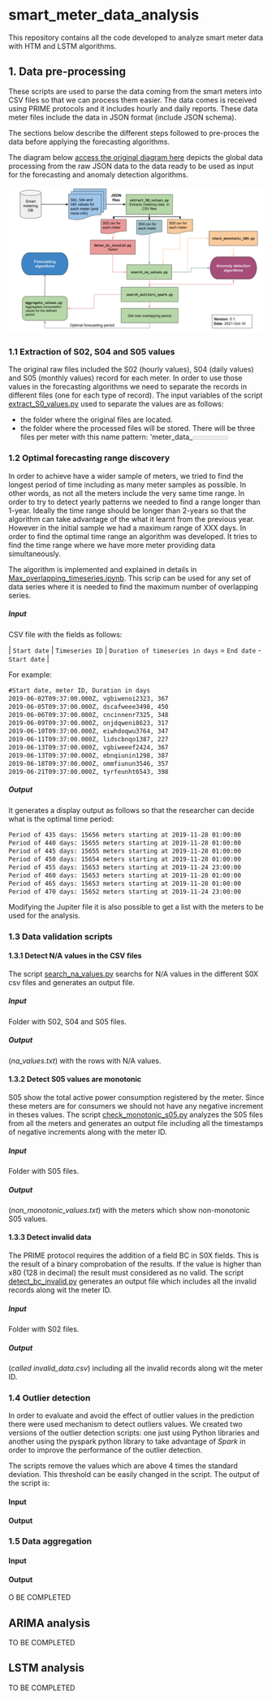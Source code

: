 # smart_meter_data_analysis
This repository contains all the code developed to analyze smart meter data with HTM and LSTM algorithms.

## 1. Data pre-processing
These scripts are used to parse the data coming from the smart meters into CSV files so that we can process them easier.
The data comes is received using PRIME protocols and it includes hourly and daily reports. These data meter files include the data
in JSON format (include JSON schema).

The sections below describe the different steps followed to pre-proces the data before applying the forecasting algorithms.

The diagram below [access the original diagram here](https://docs.google.com/drawings/d/1ok1GTcwCHfuA2TeDtyF2UXJ5MVRrDaL4ktEAegRyHDM/edit?usp=sharing) depicts the global data processing from the raw JSON data to the data ready to be used as input for the forecasting and anomaly detection algorithms.

![Data processing diagram](images/Data-processing-flow.png)


### 1.1 Extraction of S02, S04 and S05 values
The original raw files included the S02 (hourly values), S04 (daily values) and S05 (monthly values) record for each meter. In order to use those values in the forecasting algorithms we need to separate the records in different files (one for each type of record).
The input variables of the script [extract_S0_values.py](extract_S0_values.py) used to separate the values are as follows:
- the folder where the original files are located.
- the folder where the processed files will be stored. There will be three files per meter with this name pattern: 'meter_data_<meter ID>' 

### 1.2 Optimal forecasting range discovery
In order to achieve have a wider sample of meters, we tried to find the longest period of time including as many meter samples as possible. In other words, as not all the meters include the very same time range. In order to try to detect yearly patterns we needed to find a range longer than 1-year. Ideally the time range should be longer than 2-years so that the algorithm can take advantage of the what it learnt from the previous year. However in the initial sample we had a maximum range of XXX days. In order to find the optimal time range an algorithm was developed. It tries to find the time range where we have more meter providing data simultaneously. 

The algorithm is implemented and explained in details in [Max_overlapping_timeseries.ipynb](Max_overlapping_timeseries.ipynb). This scrip can be used for any set of data series where it is needed to find the maximum number of overlapping series. 

##### Input 

CSV file with the fields as follows:

|  `Start date` | `Timeseries ID` | `Duration of timeseries in days` = `End date` - `Start date` |

For example:

```
#Start date, meter ID, Duration in days
2019-06-02T09:37:00.000Z, vgbiwenoi2323, 367
2019-06-05T09:37:00.000Z, dscafweee3498, 450
2019-06-06T09:37:00.000Z, cncinnenr7325, 348
2019-06-09T09:37:00.000Z, onjdqweni8623, 317
2019-06-10T09:37:00.000Z, eiwhdoqwu3764, 347
2019-06-11T09:37:00.000Z, lidscbnqo1387, 227
2019-06-13T09:37:00.000Z, vgbiweeef2424, 367
2019-06-13T09:37:00.000Z, ebnqiunin1298, 387
2019-06-18T09:37:00.000Z, ommfiunun3546, 357
2019-06-21T09:37:00.000Z, tyrfeunht6543, 398
```

##### Output
It generates a display output as follows so that the researcher can decide what is the optimal time period:

```
Period of 435 days: 15656 meters starting at 2019-11-28 01:00:00
Period of 440 days: 15655 meters starting at 2019-11-28 01:00:00
Period of 445 days: 15655 meters starting at 2019-11-28 01:00:00
Period of 450 days: 15654 meters starting at 2019-11-28 01:00:00
Period of 455 days: 15653 meters starting at 2019-11-24 23:00:00
Period of 460 days: 15653 meters starting at 2019-11-28 01:00:00
Period of 465 days: 15653 meters starting at 2019-11-28 01:00:00
Period of 470 days: 15652 meters starting at 2019-11-24 23:00:00
```

Modifying the Jupiter file it is also possible to get a list with the meters to be used for the analysis. 

### 1.3 Data validation scripts
#### 1.3.1 Detect N/A values in the CSV files
The script [search_na_values.py](search_na_values.py) searchs for N/A values in the different S0X csv files and generates an output file.
##### Input 
Folder with S02, S04 and S05 files.
##### Output
(*na_values.txt*) with the rows with N/A values.
#### 1.3.2 Detect S05 values are monotonic
S05 show the total active power consumption registered by the meter. Since these meters are for consumers we should not have any negative increment in theses values. The script  [check_monotonic_s05.py](check_monotonic_s05.py) analyzes the S05 files from all the meters and generates an output file including all the timestamps of negative increments along with the meter ID.

##### Input 
Folder with S05 files.
##### Output
(*non_monotonic_values.txt*) with the meters which show non-monotonic S05 values.

#### 1.3.3 Detect invalid data
The PRIME protocol requires the addition of a field BC in S0X fields. This is the result of a binary comprobation of the results. If the value is higher than x80 (128 in decimal) the result must considered as no valid. The script [detect_bc_invalid.py](detect_bc_invalid.py) generates an output file which includes all the invalid records along wit the meter ID.
##### Input 
Folder with S02 files.
##### Output
(*called invalid_data.csv*) including all the invalid records along wit the meter ID.

### 1.4 Outlier detection
In order to evaluate and avoid the effect of outlier values in the prediction there were used mechanism to detect outliers values. We created two versions of the outlier detection scripts: one just using Python libraries and another using the pyspark python library to take advantage of *Spark* in order to improve the performance of the outlier detection.

The scripts remove the values which are above 4 times the standard deviation. This threshold can be easily changed in the script. The output of the script is: 
#### Input

#### Output


### 1.5 Data aggregation
#### Input 
#### Output





O BE COMPLETED

## ARIMA analysis

TO BE COMPLETED

## LSTM analysis

TO BE COMPLETED
